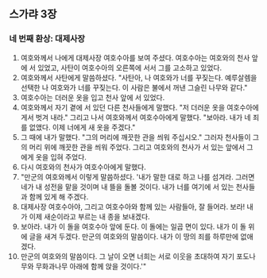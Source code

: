 ## 스가랴 3장

### 네 번째 환상: 대제사장
1. 여호와께서 나에게 대제사장 여호수아를 보여 주셨다. 여호수아는 여호와의 천사 앞에 서 있었고, 사탄이 여호수아의 오른쪽에 서서 그를 고소하고 있었다.
2. 여호와께서 사탄에게 말씀하셨다. "사탄아, 나 여호와가 너를 꾸짖는다. 예루살렘을 선택한 나 여호와가 너를 꾸짖는다. 이 사람은 불에서 꺼낸 그슬린 나무와 같다."
3. 여호수아는 더러운 옷을 입고 천사 앞에 서 있었다.
4. 여호와께서 자기 곁에 서 있던 다른 천사들에게 말했다. "저 더러운 옷을 여호수아에게서 벗겨 내라." 그리고 나서 여호와께서 여호수아에게 말했다. "보아라. 내가 네 죄를 없앴다. 이제 너에게 새 옷을 주겠다."
5. 그 때에 내가 말했다. "그의 머리에 깨끗한 관을 씌워 주십시오." 그러자 천사들이 그의 머리 위에 깨끗한 관을 씌워 주었다. 그리고 여호와의 천사가 서 있는 앞에서 그에게 옷을 입혀 주었다.
6. 다시 여호와의 천사가 여호수아에게 말했다.
7. "만군의 여호와께서 이렇게 말씀하셨다. '내가 말한 대로 하고 나를 섬겨라. 그러면 네가 내 성전을 맡을 것이며 내 뜰을 돌볼 것이다. 내가 너를 여기에 서 있는 천사들과 함께 있게 해 주겠다.
8. 대제사장 여호수아야, 그리고 여호수아와 함께 있는 사람들아, 잘 들어라. 보라! 내가 이제 새순이라고 부르는 내 종을 보내겠다.
9. 보아라. 내가 이 돌을 여호수아 앞에 둔다. 이 돌에는 일곱 면이 있다. 내가 이 돌 위에 글을 새겨 두겠다. 만군의 여호와의 말씀이다. 내가 이 땅의 죄를 하루만에 없애겠다.
10. 만군의 여호와의 말씀이다. 그 날이 오면 너희는 서로 이웃을 초대하여 자기 포도나무와 무화과나무 아래에 함께 앉을 것이다.'"